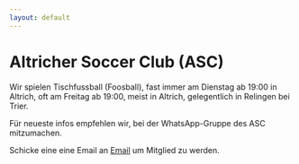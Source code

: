 ```yaml
---
layout: default
---
```


# Altricher Soccer Club (ASC)

Wir spielen Tischfussball (Foosball), fast immer am Dienstag ab 19:00 in Altrich, oft am Freitag ab 19:00, meist in Altrich, gelegentlich in Relingen bei Trier.

Für neueste infos empfehlen wir, bei der WhatsApp-Gruppe des ASC mitzumachen.

Schicke eine eine Email an <a href="mailto:info@altricher-soccerclub.de">Email</a> um Mitglied zu werden.
